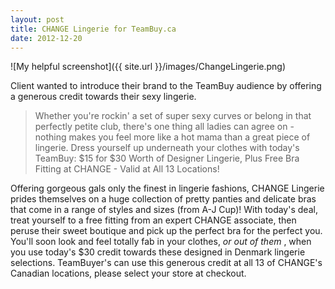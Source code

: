 ```yaml
---
layout: post
title: CHANGE Lingerie for TeamBuy.ca
date: 2012-12-20
---
```


![My helpful screenshot]({{ site.url }}/images/ChangeLingerie.png)

Client wanted to introduce their brand to the TeamBuy audience by offering a generous credit towards their sexy lingerie. 

> Whether you're rockin' a set of super sexy curves or belong in that perfectly petite club, there's one thing all ladies can agree on - nothing makes you feel more like a hot mama than a great piece of lingerie. Dress yourself up underneath your clothes with today's TeamBuy: $15 for $30 Worth of Designer Lingerie, Plus Free Bra Fitting at CHANGE - Valid at All 13 Locations!

Offering gorgeous gals only the finest in lingerie fashions, CHANGE Lingerie prides themselves on a huge collection of pretty panties and delicate bras that come in a range of styles and sizes (from A-J Cup)! With today's deal, treat yourself to a free fitting from an expert CHANGE associate, then peruse their sweet boutique and pick up the perfect bra for the perfect you. You'll soon look and feel totally fab in your clothes, <i>or out of them</i> , when you use today's $30 credit towards these designed in Denmark lingerie selections. TeamBuyer's can use this generous credit at all 13 of CHANGE's Canadian locations, please select your store at checkout. 


> 
